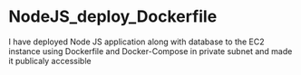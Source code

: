 # NodeJS_deploy_Dockerfile
I have deployed Node JS application along with database to the EC2 instance using Dockerfile and Docker-Compose in private subnet and made it publicaly accessible
